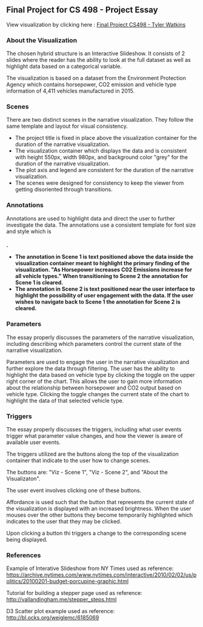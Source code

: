 ## Final Project for CS 498 - Project Essay

View visualization by clicking here : [Final Project CS498 - Tyler Watkins](https://tylerwatkins101.github.io/cs498-visualization-project/)


### About the Visualization

The chosen hybrid structure is an Interactive Slideshow. It consists of 2 slides where the reader has the ability to look at the full dataset as well as highlight data based on a categorical variable.

The visualization is based on a dataset from the Environment Protection Agency which contains horsepower, CO2 emission and vehicle type information of 4,411 vehicles manufactured in 2015.

### Scenes

There are two distinct scenes in the narrative visualization. They follow the same template and layout for visual consistency. 
- The project title is fixed in place above the visualization container for the duration of the narrative visualization.
- The visualization container which displays the data and is consistent with height 550px, width 980px, and background color "grey" for the duration of the narrative visualization.
- The plot axis and legend are consistent for the duration of the narrative visualization.
- The scenes were designed for consistency to keep the viewer from getting disoriented through transitions.

### Annotations

Annotations are used to highlight data and direct the user to further investigate the data. The annotations use a consistent template for font size and style which is <h4>.
- The annotation in Scene 1 is text positioned above the data inside the visualization container meant to highlight the primary finding of the visualization. "As Horsepower increases C02 Emissions increase for all vehicle types." When transitioning to Scene 2 the annotation for Scene 1 is cleared.
- The annotation in Scene 2 is text positioned near the user interface to highlight the possibility of user engagement with the data. If the user wishes to navigate back to Scene 1 the annotation for Scene 2 is cleared.

### Parameters

The essay properly discusses the parameters of the narrative visualization, including describing which parameters control the current state of the narrative visualization.

Parameters are used to engage the user in the narrative visualization and further explore the data through filtering. The user has the ability to highlight the data based on vehicle type by clicking the toggle on the upper right corner of the chart. This allows the user to gain more information about the relationship between horsepower and CO2 output based on vehicle type. Clicking the toggle changes the current state of the chart to highlight the data of that selected vehicle type.

### Triggers

The essay properly discusses the triggers, including what user events trigger what parameter value changes, and how the viewer is aware of available user events.

The triggers utilized are the buttons along the top of the visualization container that indicate to the user how to change scenes. 

The buttons are: "Viz - Scene 1", "Viz - Scene 2", and "About the Visualizaton".

The user event involves clicking one of these buttons.

Affordance is used such that the button that represents the current state of the visualization is displayed with an increased brightness. When the user mouses over the other buttons they become temporarily highlighted which indicates to the user that they may be clicked. 

Upon clicking a button thi triggers a change to the corresponding scene being displayed.


### References

Example of Interative Slideshow from NY Times used as reference:
https://archive.nytimes.com/www.nytimes.com/interactive/2010/02/02/us/politics/20100201-budget-porcupine-graphic.html

Tutorial for building a stepper page used as reference:
http://vallandingham.me/stepper_steps.html

D3 Scatter plot example used as reference:
http://bl.ocks.org/weiglemc/6185069


